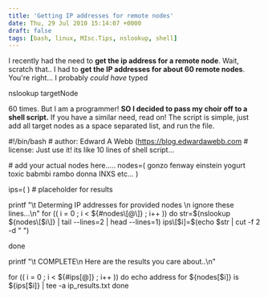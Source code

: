 ```yaml
---
title: 'Getting IP addresses for remote nodes'
date: Thu, 29 Jul 2010 15:14:07 +0000
draft: false
tags: [bash, linux, MIsc.Tips, nslookup, shell]
---
```


I recently had the need to **get the ip address for a remote node**. Wait, scratch that.. I had to **get the IP addresses for about 60 remote nodes**. You're right... I probably _could have_ typed

nslookup targetNode

60 times. But I am a programmer! **SO I decided to pass my choir off to a shell script.** If you have a similar need, read on! The script is simple, just add all target nodes as a space separated list, and run the file.

#!/bin/bash 
\# author: Edward A Webb (https://blog.edwardawebb.com
\# license: Just use it! its like 10 lines of shell script...

\# add your actual nodes here.....
nodes=( gonzo fenway einstein yogurt toxic babmbi rambo donna INXS etc... )

ips=( ) # placeholder for results

printf "\\t Determing IP addresses for provided nodes \\n ignore these lines...\\n"
for (( i = 0 ; i < ${#nodes\[@\]} ; i++ ))
do
	str=$(nslookup ${nodes\[$i\]} | tail --lines=2 | head --lines=1)
	ips\[$i\]=$(echo $str | cut -f 2 -d " ")
	
done

printf "\\t COMPLETE\\n Here are the results you care about..\\n"

for (( i = 0 ; i < ${#ips\[@\]} ; i++ ))
do
	echo address for ${nodes\[$i\]} is ${ips\[$i\]} | tee -a ip_results.txt
done
